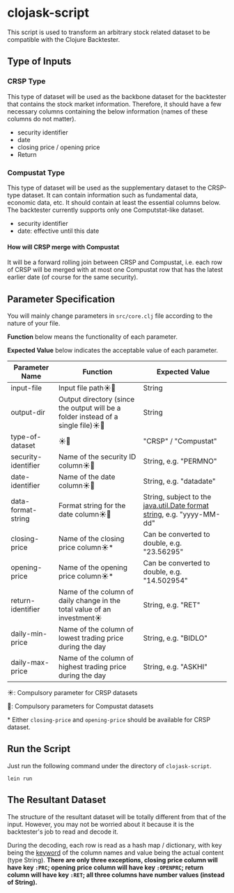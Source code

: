 # clojask-script

This script is used to transform an arbitrary stock related dataset to be compatible with the Clojure Backtester.

## Type of Inputs

### CRSP Type

This type of dataset will be used as the backbone dataset for the backtester that contains the stock market information. Therefore, it should have a few necessary columns containing the below information (names of these columns do not matter).

- security identifier
- date
- closing price / opening price
- Return

### Compustat Type

This type of dataset will be used as the supplementary dataset to the CRSP-type dataset. It can contain information such as fundamental data, economic data, etc. It should contain at least the essential columns below. The backtester currently supports only one Computstat-like dataset.

- security identifier
- date: effective until this date

#### How will CRSP merge with Compustat

It will be a forward rolling join between CRSP and Compustat, i.e. each row of CRSP will be merged with at most one Compustat row that has the latest earlier date (of course for the same security).

## Parameter Specification

You will mainly change parameters in `src/core.clj` file according to the nature of your file.

**Function** below means the functionality of each parameter.

**Expected Value** below indicates the acceptable value of each parameter.

| Parameter Name      | Function                                                     | Expected Value                                               |
| ------------------- | ------------------------------------------------------------ | ------------------------------------------------------------ |
| input-file          | Input file path☀️🌙                                            | String                                                       |
| output-dir          | Output directory (since the output will be a folder instead of a single file)☀️🌙 | String                                                       |
| type-of-dataset     | ☀️🌙                                                           | "CRSP" / "Compustat"                                         |
| security-identifier | Name of the security ID column☀️🌙                             | String, e.g. "PERMNO"                                        |
| date-identifier     | Name of the date column☀️🌙                                    | String, e.g. "datadate"                                      |
| data-format-string  | Format string for the date column☀️🌙                          | String, subject to the [java.util.Date format string](https://docs.oracle.com/javase/8/docs/api/java/text/SimpleDateFormat.html), e.g. "yyyy-MM-dd" |
| closing-price       | Name of the closing price column☀️*                           | Can be converted to double, e.g. "23.56295"                  |
| opening-price       | Name of the opening price column☀️*                           | Can be converted to double, e.g. "14.502954"                 |
| return-identifier   | Name of the column of daily change in the total value of an investment☀️ | String, e.g. "RET"                                           |
| daily-min-price     | Name of the column of lowest trading price during the day    | String, e.g. "BIDLO"                                         |
| daily-max-price     | Name of the column of highest trading price during the day   | String, e.g. "ASKHI"                                         |

☀️: Compulsory parameter for CRSP datasets

🌙: Compulsory parameters for Compustat datasets

\* Either `closing-price` and `opening-price` should be available for CRSP dataset.

## Run the Script

Just run the following command under the directory of `clojask-script`.

```
lein run
```

## The Resultant Dataset

The structure of the resultant dataset will be totally different from that of the input. However, you may not be worried about it because it is the backtester's job to read and decode it. 

During the decoding, each row is read as a hash map / dictionary, with key being the [keyword](https://clojuredocs.org/clojure.core/keyword) of the column names and value being the actual content (type String). **There are only three exceptions, closing price column will have key `:PRC`; opening price column will have key `:OPENPRC`; return column will have key `:RET`; all three columns have number values (instead of String).**
